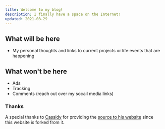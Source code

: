 ```yaml
---
title: Welcome to my blog!
description: I finally have a space on the Internet!
updated: 2021-08-29
---
```


## What will be here

- My personal thoughts and links to current projects or life events that are happening

## What won't be here

- Ads
- Tracking
- Comments (reach out over my socail media links)

### Thanks 

A special thanks to [Cassidy](https://cassidyjames.com/) for providing the [source to his website](https://github.com/cassidyjames/cassidyjames.github.io) since this website is forked from it.